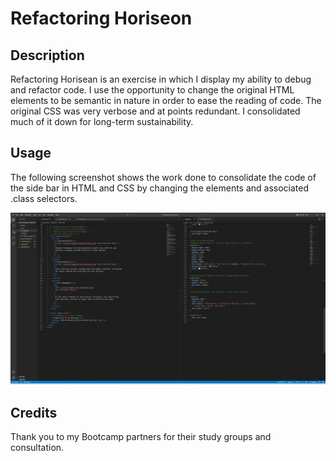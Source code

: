 # Refactoring Horiseon

## Description

Refactoring Horisean is an exercise in which I display my ability to debug and refactor code. I use the opportunity to change the original HTML elements to be semantic in nature in order to ease the reading of code. The original CSS was very verbose and at points redundant. I consolidated much of it down for long-term sustainability.

## Usage

The following screenshot shows the work done to consolidate the code of the side bar in HTML and CSS by changing the elements and associated .class selectors.

![Code Example](assets/images/Rafactoring%20Horsion%20Screenshot.png)

## Credits

Thank you to my Bootcamp partners for their study groups and consultation.
